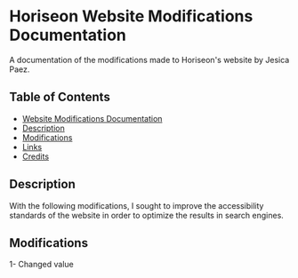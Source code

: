 # Horiseon Website Modifications Documentation

A documentation of the modifications made to Horiseon's website by Jesica Paez.

## Table of Contents

- [Website Modifications Documentation](#website-modifications-documentation)
- [Description](#description)
- [Modifications](#modifications)
- [Links](#link)
- [Credits](#credits)

## Description

With the following modifications, I sought to improve the accessibility standards of the website in order to optimize the results in search engines.

## Modifications

1- Changed value <title> from "title" to "Horiseon | Marketing agency".
2- Organized the HTML file separating header and footer from body.
3- Added an "alt=" value to <img>.
4- Changed <background-colour> value for classes "header", "benefits", "search-engine-optimization", "online-reputation-management", "social-media-marketing" from #d9dcd6 to #668ea1.
5- Changed <background-colour> value for class "header h1 .seo" from #d9dcd6 to #bce98f.
6- Applied <border-style=groov> for clases "benefits","search-engine-optimization", "online-reputation-management" and "social-media-marketing".
7- Linked options "Search Engine Optimization", "Online Reputation Management" and "Social Media Marketing" to HTML file "Horiseon-ComingSoon.html" which opens in a new tab.
8- Upload image coming.soon.xxx and linked to Horisseon-ComingSoon.html
9- Created a README.md file

## Links
[![Horiseon new website](git@github.com:jcxa12/horiseon-website.git)](http://127.0.0.1:5500/Horiseon-Marketing.html)
[![Screenshot to the new website](https://github.com/jcxa12/horiseon-website/issues/1#issue-1960166326)](http://127.0.0.1:5500/Horiseon-Marketing.html)
[![Coming Soon website](https://github.com/jcxa12/horiseon-website/issues/2#issue-1960168301)](http://127.0.0.1:5500/Horiseon-ComingSoon.html)

## Credits

Author: by Jesica Paez
Modified: 2023 Oct 24